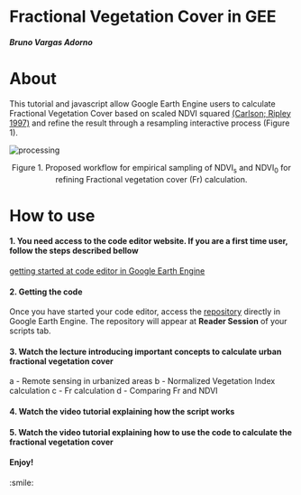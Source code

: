 <div class="fluid-row" id="header">
    <h1 class="title toc-ignore">Fractional Vegetation Cover in GEE</h1>
    <h4 class="author"><em>Bruno Vargas Adorno</em></h4>
</div>

# About

This tutorial and javascript allow Google Earth Engine users to calculate Fractional Vegetation Cover based on scaled NDVI squared [(Carlson; Ripley 1997)](https://www.sciencedirect.com/science/article/pii/S0034425797001041) and refine the result through a resampling interactive process (Figure 1). 

![processing](https://github.com/badorno/fractionalvegetationcover/blob/main/figs/processig.png)

<p align="center">
Figure 1. Proposed workflow for empirical sampling of NDVI<sub>s</sub> and NDVI<sub>0</sub> for refining Fractional vegetation cover (Fr) calculation.
</p>


# How to use

<h4>1. You need access to the code editor website. If you are a first time user, follow the steps described bellow </h4> 

[getting started at code editor in Google Earth Engine](https://developers.google.com/earth-engine/guides/quickstart_javascript)


<h4>2. Getting the code</h4>

Once you have started your code editor, access the [repository](https://code.earthengine.google.com/?scriptPath=users%2Fbrunoadornoflorestal%2Ffractionalvegetationcover%3AFr_refined) directly in Google Earth Engine. The repository will appear at <b>Reader Session</b> of your scripts tab.

<h4>3. Watch the lecture introducing important concepts to calculate urban fractional vegetation cover </h4>

a - Remote sensing in urbanized areas
b - Normalized Vegetation Index calculation
c - Fr calculation
d - Comparing Fr and NDVI

<h4>4. Watch the video tutorial explaining how the script works </h4>

<h4>5. Watch the video tutorial explaining how to use the code to calculate the fractional vegetation cover </h4>


<h4>Enjoy!</h4>
:smile:
